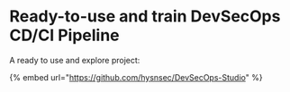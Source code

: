# Ready-to-use and train DevSecOps CD/CI Pipeline

A ready to use and explore project:

{% embed url="https://github.com/hysnsec/DevSecOps-Studio" %}



